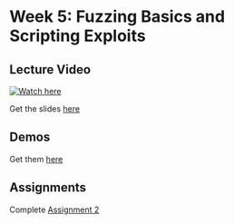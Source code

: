# Week 5: Fuzzing Basics and Scripting Exploits

## Lecture Video
[![Watch here](http://img.youtube.com/vi/7G2_1CQKvpw/0.jpg)](https://www.youtube.com/watch?v=7G2_1CQKvpw)


Get the slides [here](https://github.com/CS395-BinX/CS395-BinX.github.io/blob/main/week5/Week%205%20Lecture.pdf)

## Demos
Get them [here](https://github.com/CS395-BinX/CS395-BinX.github.io/tree/main/week5/demos)

## Assignments
Complete [Assignment 2](./assignments.html)
